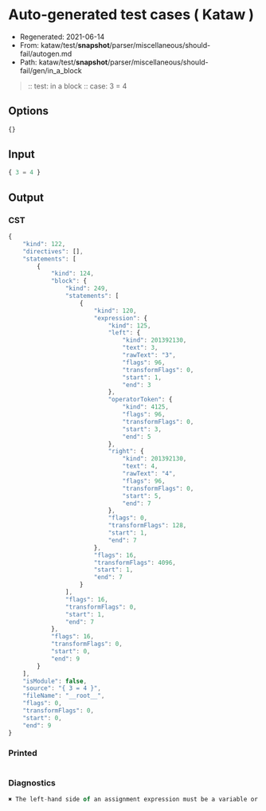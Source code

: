 # Auto-generated test cases ( Kataw )
- Regenerated: 2021-06-14
- From: kataw/test/__snapshot__/parser/miscellaneous/should-fail/autogen.md
- Path: kataw/test/__snapshot__/parser/miscellaneous/should-fail/gen/in_a_block
> :: test: in a block
> :: case: 3 = 4
## Options

`````js
{}
`````
## Input

`````js
{ 3 = 4 }
`````
## Output

### CST

```javascript
{
    "kind": 122,
    "directives": [],
    "statements": [
        {
            "kind": 124,
            "block": {
                "kind": 249,
                "statements": [
                    {
                        "kind": 120,
                        "expression": {
                            "kind": 125,
                            "left": {
                                "kind": 201392130,
                                "text": 3,
                                "rawText": "3",
                                "flags": 96,
                                "transformFlags": 0,
                                "start": 1,
                                "end": 3
                            },
                            "operatorToken": {
                                "kind": 4125,
                                "flags": 96,
                                "transformFlags": 0,
                                "start": 3,
                                "end": 5
                            },
                            "right": {
                                "kind": 201392130,
                                "text": 4,
                                "rawText": "4",
                                "flags": 96,
                                "transformFlags": 0,
                                "start": 5,
                                "end": 7
                            },
                            "flags": 0,
                            "transformFlags": 128,
                            "start": 1,
                            "end": 7
                        },
                        "flags": 16,
                        "transformFlags": 4096,
                        "start": 1,
                        "end": 7
                    }
                ],
                "flags": 16,
                "transformFlags": 0,
                "start": 1,
                "end": 7
            },
            "flags": 16,
            "transformFlags": 0,
            "start": 0,
            "end": 9
        }
    ],
    "isModule": false,
    "source": "{ 3 = 4 }",
    "fileName": "__root__",
    "flags": 0,
    "transformFlags": 0,
    "start": 0,
    "end": 9
}
```

### Printed

```javascript

```

### Diagnostics

```javascript
✖ The left-hand side of an assignment expression must be a variable or a property access - start: 3, end: 5

```

